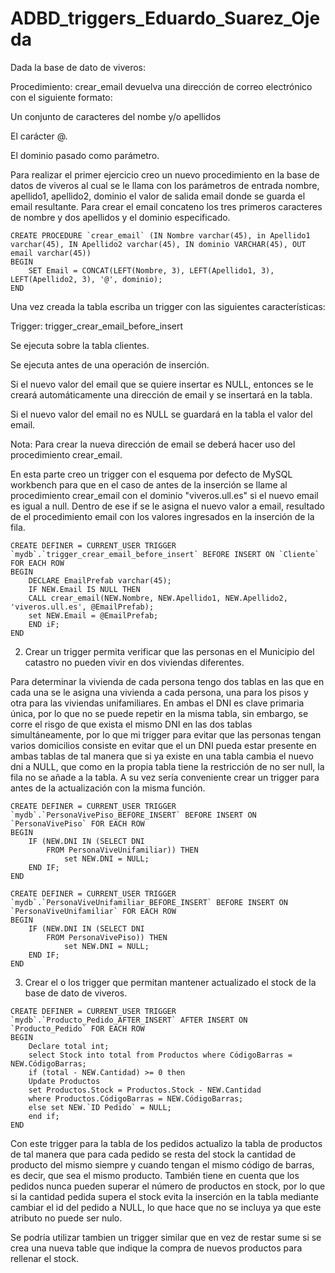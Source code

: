 # ADBD_triggers_Eduardo_Suarez_Ojeda

Dada la base de dato de viveros:

Procedimiento: crear_email devuelva una dirección de correo electrónico con el siguiente formato:

Un conjunto de caracteres del nombe y/o apellidos

El carácter @.

El dominio pasado como parámetro.

Para realizar el primer ejercicio creo un nuevo procedimiento en la base de datos de viveros al cual se le llama con los parámetros de entrada nombre, apellido1, apellido2, dominio  el valor de salida email donde se guarda el email resultante. Para crear el email concateno los tres primeros caracteres de nombre y dos apellidos y el dominio especificado.

```mysql
CREATE PROCEDURE `crear_email` (IN Nombre varchar(45), in Apellido1 varchar(45), IN Apellido2 varchar(45), IN dominio VARCHAR(45), OUT email varchar(45))
BEGIN
    SET Email = CONCAT(LEFT(Nombre, 3), LEFT(Apellido1, 3), LEFT(Apellido2, 3), '@', dominio);
END
```
Una vez creada la tabla escriba un trigger con las siguientes características:

Trigger: trigger_crear_email_before_insert

Se ejecuta sobre la tabla clientes.

Se ejecuta antes de una operación de inserción.

Si el nuevo valor del email que se quiere insertar es NULL, entonces se le creará automáticamente una dirección de email y se insertará en la tabla.

Si el nuevo valor del email no es NULL se guardará en la tabla el valor del email.

Nota: Para crear la nueva dirección de email se deberá hacer uso del procedimiento crear_email.

En esta parte creo un trigger con el esquema por defecto de MySQL workbench para que en el caso de antes de la inserción se llame al procedimiento crear_email con el dominio "viveros.ull.es" si el nuevo email es igual a null. Dentro de ese if se le asigna el nuevo valor a email, resultado de el procedimiento email con los valores ingresados en la inserción de la fila.

```mysql
CREATE DEFINER = CURRENT_USER TRIGGER `mydb`.`trigger_crear_email_before_insert` BEFORE INSERT ON `Cliente` FOR EACH ROW
BEGIN
	DECLARE EmailPrefab varchar(45);
	IF NEW.Email IS NULL THEN
	CALL crear_email(NEW.Nombre, NEW.Apellido1, NEW.Apellido2, 'viveros.ull.es', @EmailPrefab);
	set NEW.Email = @EmailPrefab;
    END iF;
END
```
2. Crear un trigger permita verificar que las personas en el Municipio del catastro no pueden vivir en dos viviendas diferentes.

Para determinar la vivienda de cada persona tengo dos tablas en las que en cada una se le asigna una vivienda a cada persona, una para los pisos y otra para las viviendas unifamiliares. En ambas el DNI es clave primaria única, por lo que no se puede repetir en la misma tabla, sin embargo, se corre el risgo de que exista el mismo DNI en las dos tablas simultáneamente, por lo que mi trigger para evitar que las personas tengan varios domicilios consiste en evitar que el un DNI pueda estar presente en ambas tablas de tal manera que si ya existe en una tabla cambia el nuevo dni a NULL, que como en la propia tabla tiene la restricción de no ser null, la fila no se añade a la tabla. A su vez sería conveniente crear un trigger para antes de la actualización con la misma función.

```mysql
CREATE DEFINER = CURRENT_USER TRIGGER `mydb`.`PersonaVivePiso_BEFORE_INSERT` BEFORE INSERT ON `PersonaVivePiso` FOR EACH ROW
BEGIN
	IF (NEW.DNI IN (SELECT DNI
		FROM PersonaViveUnifamiliar)) THEN
			set NEW.DNI = NULL;
    END IF;
END
```

```mysql
CREATE DEFINER = CURRENT_USER TRIGGER `mydb`.`PersonaViveUnifamiliar_BEFORE_INSERT` BEFORE INSERT ON `PersonaViveUnifamiliar` FOR EACH ROW
BEGIN
	IF (NEW.DNI IN (SELECT DNI
		FROM PersonaVivePiso)) THEN
			set NEW.DNI = NULL;
    END IF;
END
```

3. Crear el o los trigger que permitan mantener actualizado el stock de la base de dato de viveros.

```mysql
CREATE DEFINER = CURRENT_USER TRIGGER `mydb`.`Producto_Pedido_AFTER_INSERT` AFTER INSERT ON `Producto_Pedido` FOR EACH ROW
BEGIN
	Declare total int;
    select Stock into total from Productos where CódigoBarras = NEW.CódigoBarras;
    if (total - NEW.Cantidad) >= 0 then
	Update Productos
    set Productos.Stock = Productos.Stock - NEW.Cantidad
    where Productos.CódigoBarras = NEW.CódigoBarras;
    else set NEW.`ID Pedido` = NULL;
    end if;
END
```

Con este trigger para la tabla de los pedidos actualizo la tabla de productos de tal manera que para cada pedido se resta del stock la cantidad de producto del mismo siempre y cuando tengan el mismo código de barras, es decir, que sea el mismo producto. También tiene en cuenta que los pedidos nunca pueden superar el número de productos en stock, por lo que si la cantidad pedida supera el stock evita la inserción en la tabla mediante cambiar el id del pedido a NULL, lo que hace que no se incluya ya que este atributo no puede ser nulo.

Se podría utilizar tambien un trigger similar que en vez de restar sume si se crea una nueva table que indique la compra de nuevos productos para rellenar el stock.
